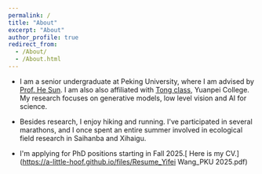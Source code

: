 ```yaml
---
permalink: /
title: "About"
excerpt: "About"
author_profile: true
redirect_from: 
  - /About/
  - /About.html
---
```



- I am a senior undergraduate at Peking University, where I am advised by [Prof. He Sun](https://ai4imaging.github.io/). I am also also affiliated with [Tong class](https://tongclass.ac.cn/), Yuanpei College. My research focuses on generative models, low level vision and AI for science. 
  
- Besides research, I enjoy hiking and running. I've participated in several marathons, and I once spent an entire summer involved in ecological field research in Saihanba and Xihaigu.

- I'm applying for PhD positions starting in Fall 2025.[ Here is my CV.](https://a-little-hoof.github.io/files/Resume_Yifei Wang_PKU 2025.pdf)